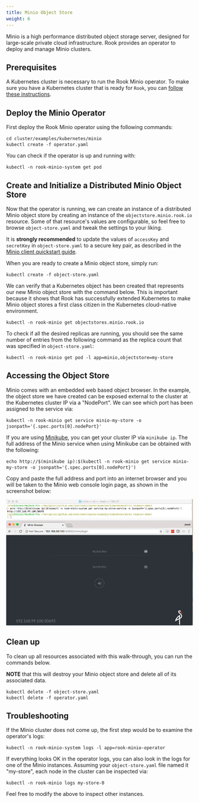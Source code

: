```yaml
---
title: Minio Object Store
weight: 6
---
```


Minio is a high performance distributed object storage server, designed for
large-scale private cloud infrastructure.
Rook provides an operator to deploy and manage Minio clusters.

## Prerequisites

A Kubernetes cluster is necessary to run the Rook Minio operator.
To make sure you have a Kubernetes cluster that is ready for `Rook`, you can [follow these instructions](k8s-pre-reqs.md).

## Deploy the Minio Operator

First deploy the Rook Minio operator using the following commands:

```console
cd cluster/examples/kubernetes/minio
kubectl create -f operator.yaml
```

You can check if the operator is up and running with:

```console
kubectl -n rook-minio-system get pod
```

## Create and Initialize a Distributed Minio Object Store

Now that the operator is running, we can create an instance of a distributed Minio object store by creating an instance of the `objectstore.minio.rook.io` resource.
Some of that resource's values are configurable, so feel free to browse `object-store.yaml` and tweak the settings to your liking.

It is **strongly recommended** to update the values of `accessKey` and `secretKey` in `object-store.yaml` to a secure key pair,
as described in the [Minio client quickstart guide](https://docs.minio.io/docs/minio-client-quickstart-guide).

When you are ready to create a Minio object store, simply run:

```console
kubectl create -f object-store.yaml
```

We can verify that a Kubernetes object has been created that represents our new Minio object store
with the command below. This is important because it shows that Rook has successfully extended
Kubernetes to make Minio object stores a first class citizen in the Kubernetes cloud-native
environment.

```console
kubectl -n rook-minio get objectstores.minio.rook.io
```

To check if all the desired replicas are running, you should see the same number of entries from the following command as the replica count that was specified in `object-store.yaml`:

```console
kubectl -n rook-minio get pod -l app=minio,objectstore=my-store
```

## Accessing the Object Store

Minio comes with an embedded web based object browser. In the example, the object store we have created can be exposed external to the cluster at the Kubernetes cluster IP via a "NodePort". We can see
which port has been assigned to the service via:

```console
kubectl -n rook-minio get service minio-my-store -o jsonpath='{.spec.ports[0].nodePort}'
```

If you are using [Minikube](https://github.com/kubernetes/minikube), you can get your cluster IP via
`minikube ip`.
The full address of the Minio service when using Minikube can be obtained with the following:

```console
echo http://$(minikube ip):$(kubectl -n rook-minio get service minio-my-store -o jsonpath='{.spec.ports[0].nodePort}')
```

Copy and paste the full address and port into an internet browser and you will be taken to the Minio web console login page, as shown in the screenshot below:

![Minio Web Demo](minio_demo.png)

## Clean up

To clean up all resources associated with this walk-through, you can run the commands below.

**NOTE** that this will destroy your Minio object store and delete all of its associated data.

```console
kubectl delete -f object-store.yaml
kubectl delete -f operator.yaml
```

## Troubleshooting

If the Minio cluster does not come up, the first step would be to examine the operator's logs:

```console
kubectl -n rook-minio-system logs -l app=rook-minio-operator
```

If everything looks OK in the operator logs, you can also look in the logs for one of the Minio instances. Assuming your `object-store.yaml` file named it "my-store", each node in the cluster can be inspected via:

```console
kubectl -n rook-minio logs my-store-0
```

Feel free to modify the above to inspect other instances.
